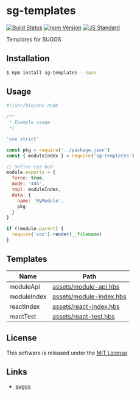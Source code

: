 sg-templates
==========

<!---
This file is generated by ape-tmpl. Do not update manually.
--->

<!-- Badge Start -->
<a name="badges"></a>

[![Build Status][bd_travis_com_shield_url]][bd_travis_com_url]
[![npm Version][bd_npm_shield_url]][bd_npm_url]
[![JS Standard][bd_standard_shield_url]][bd_standard_url]

[bd_repo_url]: https://github.com/realglobe-Inc/sg-templates
[bd_travis_url]: http://travis-ci.org/realglobe-Inc/sg-templates
[bd_travis_shield_url]: http://img.shields.io/travis/realglobe-Inc/sg-templates.svg?style=flat
[bd_travis_com_url]: http://travis-ci.com/realglobe-Inc/sg-templates
[bd_travis_com_shield_url]: https://api.travis-ci.com/realglobe-Inc/sg-templates.svg?token=aeFzCpBZebyaRijpCFmm
[bd_license_url]: https://github.com/realglobe-Inc/sg-templates/blob/master/LICENSE
[bd_codeclimate_url]: http://codeclimate.com/github/realglobe-Inc/sg-templates
[bd_codeclimate_shield_url]: http://img.shields.io/codeclimate/github/realglobe-Inc/sg-templates.svg?style=flat
[bd_codeclimate_coverage_shield_url]: http://img.shields.io/codeclimate/coverage/github/realglobe-Inc/sg-templates.svg?style=flat
[bd_gemnasium_url]: https://gemnasium.com/realglobe-Inc/sg-templates
[bd_gemnasium_shield_url]: https://gemnasium.com/realglobe-Inc/sg-templates.svg
[bd_npm_url]: http://www.npmjs.org/package/sg-templates
[bd_npm_shield_url]: http://img.shields.io/npm/v/sg-templates.svg?style=flat
[bd_standard_url]: http://standardjs.com/
[bd_standard_shield_url]: https://img.shields.io/badge/code%20style-standard-brightgreen.svg

<!-- Badge End -->


<!-- Description Start -->
<a name="description"></a>

Templates for SUGOS

<!-- Description End -->


<!-- Overview Start -->
<a name="overview"></a>



<!-- Overview End -->


<!-- Sections Start -->
<a name="sections"></a>

<!-- Section from "doc/guides/01.Installation.md.hbs" Start -->

<a name="section-doc-guides-01-installation-md"></a>

Installation
-----

```bash
$ npm install sg-templates --save
```


<!-- Section from "doc/guides/01.Installation.md.hbs" End -->

<!-- Section from "doc/guides/02.Usage.md.hbs" Start -->

<a name="section-doc-guides-02-usage-md"></a>

Usage
---------

```javascript
#!/usr/bin/env node

/**
 * Example usage
 */

'use strict'

const pkg = require('../package.json')
const { moduleIndex } = require('sg-templates')

// Define coz bud
module.exports = {
  force: true,
  mode: '444',
  tmpl: moduleIndex,
  data: {
    name: 'MyModule',
    pkg
  }
}

if (!module.parent) {
  require('coz').render(__filename)
}

```


<!-- Section from "doc/guides/02.Usage.md.hbs" End -->

<!-- Section from "doc/guides/03.Templates.md.hbs" Start -->

<a name="section-doc-guides-03-templates-md"></a>

Templates
---------

| Name | Path |
| --- | --- |
| moduleApi | [assets/module-api.hbs](assets/module-api.hbs) |
| moduleIndex | [assets/module-index.hbs](assets/module-index.hbs) |
| reactIndex | [assets/react-index.hbs](assets/react-index.hbs) |
| reactTest | [assets/react-test.hbs](assets/react-test.hbs) |


<!-- Section from "doc/guides/03.Templates.md.hbs" End -->


<!-- Sections Start -->


<!-- LICENSE Start -->
<a name="license"></a>

License
-------
This software is released under the [MIT License](https://github.com/realglobe-Inc/sg-templates/blob/master/LICENSE).

<!-- LICENSE End -->


<!-- Links Start -->
<a name="links"></a>

Links
------

+ [sugos][sugos_url]

[sugos_url]: https://github.com/realglobe-Inc/sugos

<!-- Links End -->
